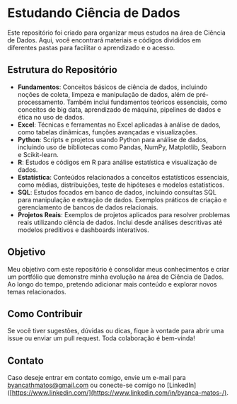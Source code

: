# Estudando Ciência de Dados

Este repositório foi criado para organizar meus estudos na área de Ciência de Dados. Aqui, você encontrará materiais e códigos divididos em diferentes pastas para facilitar o aprendizado e o acesso.

## Estrutura do Repositório

- **Fundamentos**: Conceitos básicos de ciência de dados, incluindo noções de coleta, limpeza e manipulação de dados, além de pré-processamento. Também inclui fundamentos teóricos essenciais, como conceitos de big data, aprendizado de máquina, pipelines de dados e ética no uso de dados.
- **Excel**: Técnicas e ferramentas no Excel aplicadas à análise de dados, como tabelas dinâmicas, funções avançadas e visualizações.
- **Python**: Scripts e projetos usando Python para análise de dados, incluindo uso de bibliotecas como Pandas, NumPy, Matplotlib, Seaborn e Scikit-learn.
- **R**: Estudos e códigos em R para análise estatística e visualização de dados.
- **Estatística**: Conteúdos relacionados a conceitos estatísticos essenciais, como médias, distribuições, teste de hipóteses e modelos estatísticos.
- **SQL**: Estudos focados em banco de dados, incluindo consultas SQL para manipulação e extração de dados. Exemplos práticos de criação e gerenciamento de bancos de dados relacionais.
- **Projetos Reais**: Exemplos de projetos aplicados para resolver problemas reais utilizando ciência de dados. Inclui desde análises descritivas até modelos preditivos e dashboards interativos.

## Objetivo

Meu objetivo com este repositório é consolidar meus conhecimentos e criar um portfólio que demonstre minha evolução na área de Ciência de Dados. Ao longo do tempo, pretendo adicionar mais conteúdo e explorar novos temas relacionados.

## Como Contribuir

Se você tiver sugestões, dúvidas ou dicas, fique à vontade para abrir uma issue ou enviar um pull request. Toda colaboração é bem-vinda!

## Contato

Caso deseje entrar em contato comigo, envie um e-mail para [byancathmatos@gmail.com](mailto:byancathmatos@gmail.com) ou conecte-se comigo no [LinkedIn]([https://www.linkedin.com/](https://www.linkedin.com/in/byanca-matos-/).

